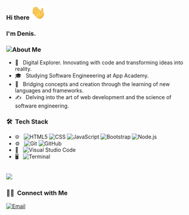 ### Hi there <img src="https://raw.githubusercontent.com/ABSphreak/ABSphreak/master/gifs/Hi.gif" width="40px" />

<h3>I'm Denis.</h3>

<h3><img src="https://media.giphy.com/media/WUlplcMpOCEmTGBtBW/giphy.gif" width="40px">About Me </h3>

- 🤔 &nbsp; Digital Explorer. Innovating with code and transforming ideas into reality.
- 🎓 &nbsp; Studying Software Engineeering at App Academy.
- 🌱 &nbsp; Bridging concepts and creation through the learning of new languages and frameworks.
- ✍️ &nbsp; Delving into the art of web development and the science of software engineering.

<h3> 🛠 &nbsp;Tech Stack</h3>

- 🌐 &nbsp;
  ![HTML5](https://img.shields.io/badge/-HTML5-333333?style=flat&logo=HTML5)
  ![CSS](https://img.shields.io/badge/-CSS-333333?style=flat&logo=CSS3&logoColor=1572B6)
  ![JavaScript](https://img.shields.io/badge/-JavaScript-333333?style=flat&logo=javascript)
  ![Bootstrap](https://img.shields.io/badge/-Bootstrap-333333?style=flat&logo=bootstrap&logoColor=563D7C)
  ![Node.js](https://img.shields.io/badge/-Node.js-333333?style=flat&logo=node.js)
- ⚙️ &nbsp;
  ![Git](https://img.shields.io/badge/-Git-333333?style=flat&logo=git)
  ![GitHub](https://img.shields.io/badge/-GitHub-333333?style=flat&logo=github)
- 🔧 &nbsp;
  ![Visual Studio Code](https://img.shields.io/badge/-Visual%20Studio%20Code-333333?style=flat&logo=visual-studio-code&logoColor=007ACC)
- 🖥 &nbsp;
  ![Terminal](https://img.shields.io/badge/-Terminal-333333?style=flat&logo=windows-terminal)

<br/>

<a href="https://github.com/DevStudenko">
  <img height="180em" src="https://github-readme-stats.vercel.app/api?username=DevStudenko&theme=buefy&show_icons=true" />
</a>

<br/>

<h3> 🤝🏻 &nbsp;Connect with Me </h3>

<p align="left">
<a href="mailto:dstudenko@gmail.com"><img alt="Email" src="https://img.shields.io/badge/Email-dstudenko@gmail.com-blue?style=flat-square&logo=gmail"></a>
</p>
